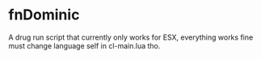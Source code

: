 # fnDominic
A drug run script that currently only works for ESX, everything works fine must change language self in cl-main.lua tho.
